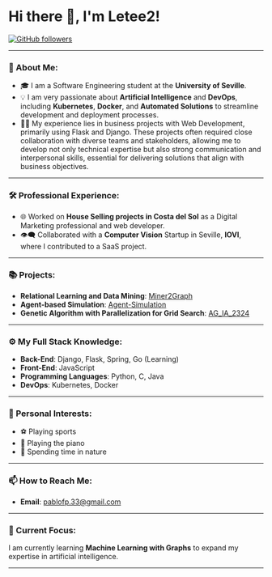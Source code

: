 # Hi there 👋, I'm Letee2!

[![GitHub followers](https://img.shields.io/github/followers/Letee2?label=Follow%20Me&style=social)](https://github.com/Letee2)

---

### 🌟 About Me:
- 🎓 I am a Software Engineering student at the **University of Seville**.
- 💡 I am very passionate about **Artificial Intelligence** and **DevOps**, including **Kubernetes**, **Docker**, and **Automated Solutions** to streamline development and deployment processes.
- 🧑‍💻  My experience lies in business projects with Web Development, primarily using Flask and Django. These projects often required close collaboration with diverse teams and stakeholders, allowing me to develop not only technical expertise but also strong communication and interpersonal skills, essential for delivering solutions that align with business objectives.

---

### 🛠️ Professional Experience:
- 🌐 Worked on **House Selling projects in Costa del Sol** as a Digital Marketing professional and web developer.
- 👁️‍🗨️ Collaborated with a **Computer Vision** Startup in Seville, **IOVI**, where I contributed to a SaaS project.

---

### 📚 Projects:
- **Relational Learning and Data Mining**: [Miner2Graph](https://github.com/Letee2/Miner2Graph)
- **Agent-based Simulation**: [Agent-Simulation](https://github.com/Letee2/Agent-Simulation)
- **Genetic Algorithm with Parallelization for Grid Search**: [AG_IA_2324](https://github.com/karyouben/AG_IA_2324)

---

### ⚙️ My Full Stack Knowledge:
- **Back-End**: Django, Flask, Spring, Go (Learning)
- **Front-End**: JavaScript
- **Programming Languages**: Python, C, Java
- **DevOps**: Kubernetes, Docker

---

### 🎹 Personal Interests:
- ⚽ Playing sports
- 🎵 Playing the piano
- 🌲 Spending time in nature

---

### 📫 How to Reach Me:
- **Email**: [pablofp.33@gmail.com](mailto:pablofp.33@gmail.com)

---

### 🚀 Current Focus:
I am currently learning **Machine Learning with Graphs** to expand my expertise in artificial intelligence.

---

